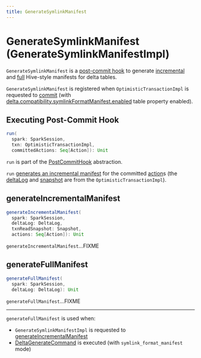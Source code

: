 ```yaml
---
title: GenerateSymlinkManifest
---
```


# GenerateSymlinkManifest (GenerateSymlinkManifestImpl)

`GenerateSymlinkManifest` is a [post-commit hook](PostCommitHook.md) to generate [incremental](#generateIncrementalManifest) and [full](#generateFullManifest) Hive-style manifests for delta tables.

`GenerateSymlinkManifest` is registered when `OptimisticTransactionImpl` is requested to [commit](../OptimisticTransaction.md#commit) (with [delta.compatibility.symlinkFormatManifest.enabled](../table-properties/DeltaConfigs.md#SYMLINK_FORMAT_MANIFEST_ENABLED) table property enabled).

## <span id="run"> Executing Post-Commit Hook

```scala
run(
  spark: SparkSession,
  txn: OptimisticTransactionImpl,
  committedActions: Seq[Action]): Unit
```

`run` is part of the [PostCommitHook](PostCommitHook.md#run) abstraction.

`run` [generates an incremental manifest](#generateIncrementalManifest) for the committed [action](../Action.md)s (the [deltaLog](../OptimisticTransaction.md#deltaLog) and [snapshot](../OptimisticTransaction.md#snapshot) are from the `OptimisticTransactionImpl`).

## <span id="generateIncrementalManifest"> generateIncrementalManifest

```scala
generateIncrementalManifest(
  spark: SparkSession,
  deltaLog: DeltaLog,
  txnReadSnapshot: Snapshot,
  actions: Seq[Action]): Unit
```

`generateIncrementalManifest`...FIXME

## <span id="generateFullManifest"> generateFullManifest

```scala
generateFullManifest(
  spark: SparkSession,
  deltaLog: DeltaLog): Unit
```

`generateFullManifest`...FIXME

---

`generateFullManifest` is used when:

* `GenerateSymlinkManifestImpl` is requested to [generateIncrementalManifest](#generateIncrementalManifest)
* [DeltaGenerateCommand](../commands/generate/DeltaGenerateCommand.md) is executed (with `symlink_format_manifest` mode)
